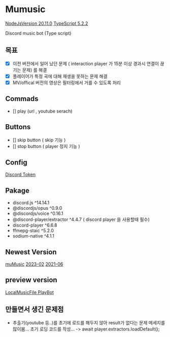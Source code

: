 # Mumusic

[NodeJsVersion 20.11.0](https://nodejs.org)
[TypeScript 5.2.2](https://www.typescriptlang.org/)

Discord music bot (Type script)

## 목표

- [x] 이전 버전에서 일어 났던 문제 ( interaction player 가 15분 이상 경과시 연결이 끊기는 문제) 를 해결
- [x] 플레이어가 특정 곡에 대해 재생을 못하는 문제 해결
- [x] MV/offical 버전의 영상은 필터링에서 거를 수 있도록 처리

## Commads

- [] play (url , youtube serach)

## Buttons

- [] skip button ( skip 기능 )
- [] stop button ( player 정지 기능 )

## Config

[Discord Token](https://discord.com/developers/applications/)

## Pakage

- discord.js ^14.14.1
- @discordjs/opus ^0.9.0
- @discordjs/voice ^0.16.1
- @discord-player/extractor ^4.4.7 ( discord player 을 사용할때 필수)
- discord-player ^6.6.8
- ffmepg-staic ^5.2.0
- sodium-native ^4.1.1

## Newest Version

[muMusic](https://github.com/kajj8808/muMusic/tree/muMusic)
[2023-02](https://github.com/kajj8808/discord-musicbot-2023-02)
[2021-06](https://github.com/kajj8808/discord_music_bot_2021-06)

## preview version

[LocalMusicFile PlayBot](https://github.com/kajj8808/discordMusicBotLocalFile)

## 만들면서 생긴 문제점

- 추출기(youtube 등..)를 초기에 로드를 해두지 않아 result가 없다는 문제 메세지를 많이봄... 초기 로딩 코드를 작성... -> await player.extractors.loadDefault();
